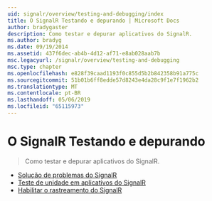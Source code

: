 ```yaml
---
uid: signalr/overview/testing-and-debugging/index
title: O SignalR Testando e depurando | Microsoft Docs
author: bradygaster
description: Como testar e depurar aplicativos do SignalR.
ms.author: bradyg
ms.date: 09/19/2014
ms.assetid: 437f6dec-ab4b-4d12-af71-e8ab028aab7b
msc.legacyurl: /signalr/overview/testing-and-debugging
msc.type: chapter
ms.openlocfilehash: e828f39caad1193f0c855d5b2b842358b91a775c
ms.sourcegitcommit: 51b01b6ff8edde57d8243e4da28c9f1e7f1962b2
ms.translationtype: MT
ms.contentlocale: pt-BR
ms.lasthandoff: 05/06/2019
ms.locfileid: "65115973"
---
```

# <a name="signalr-testing-and-debugging"></a>O SignalR Testando e depurando

> Como testar e depurar aplicativos do SignalR.

- [Solução de problemas do SignalR](troubleshooting.md)
- [Teste de unidade em aplicativos do SignalR](unit-testing-signalr-applications.md)
- [Habilitar o rastreamento do SignalR](enabling-signalr-tracing.md)
